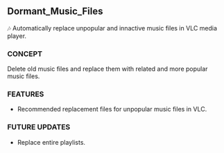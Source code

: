 ## Dormant_Music_Files

🎶 Automatically replace unpopular and innactive music files in VLC media player.

### CONCEPT

Delete old music files and replace them with related and more popular music files.

### FEATURES

- Recommended replacement files for unpopular music files in VLC.

### FUTURE UPDATES

- Replace entire playlists.
